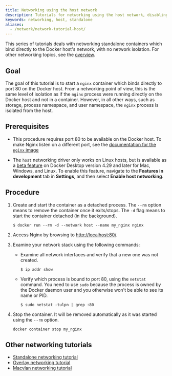 ```yaml
---
title: Networking using the host network
description: Tutorials for networking using the host network, disabling network isolation
keywords: networking, host, standalone
aliases:
  - /network/network-tutorial-host/
---
```


This series of tutorials deals with networking standalone containers which bind
directly to the Docker host's network, with no network isolation. For other
networking topics, see the [overview](index.md).

## Goal

The goal of this tutorial is to start a `nginx` container which binds directly
to port 80 on the Docker host. From a networking point of view, this is the
same level of isolation as if the `nginx` process were running directly on the
Docker host and not in a container. However, in all other ways, such as storage,
process namespace, and user namespace, the `nginx` process is isolated from the
host.

## Prerequisites

- This procedure requires port 80 to be available on the Docker host. To make
  Nginx listen on a different port, see the
  [documentation for the `nginx` image](https://hub.docker.com/_/nginx/)

- The `host` networking driver only works on Linux hosts, but is available as a
  [beta feature](../../../release-lifecycle.md#beta) on Docker Desktop version 4.29
  and later for Mac, Windows, and Linux. To enable this feature, navigate to the
  **Features in development** tab in **Settings**, and then select **Enable host networking**.

## Procedure

1.  Create and start the container as a detached process. The `--rm` option means to remove the container once it exits/stops. The `-d` flag means to start the container detached (in the background).

    ```console
    $ docker run --rm -d --network host --name my_nginx nginx
    ```

2.  Access Nginx by browsing to
    [http://localhost:80/](http://localhost:80/).

3.  Examine your network stack using the following commands:

    - Examine all network interfaces and verify that a new one was not created.

      ```console
      $ ip addr show
      ```

    - Verify which process is bound to port 80, using the `netstat` command. You
      need to use `sudo` because the process is owned by the Docker daemon user
      and you otherwise won't be able to see its name or PID.

      ```console
      $ sudo netstat -tulpn | grep :80
      ```

4.  Stop the container. It will be removed automatically as it was started using the `--rm` option.

    ```console
    docker container stop my_nginx
    ```

## Other networking tutorials

- [Standalone networking tutorial](../tutorials/standalone.md)
- [Overlay networking tutorial](../tutorials/overlay.md)
- [Macvlan networking tutorial](../tutorials/macvlan.md)
